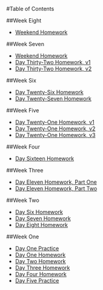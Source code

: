 #Table of Contents

##Week Eight
* [Weekend Homework](http://crowjm.github.io/tiy_assignments/day_35/)

##Week Seven
* [Weekend Homework](http://crowjm.github.io/tiy_assignments/day_29/bouldin_redesign)
* [Day Thirty-Two Homework, v1](https://github.com/crowjm/tiy_assignments/blob/master/day_32/ZenCSS_StyleTile1.psd)
* [Day Thirty-Two Homework, v2](https://github.com/crowjm/tiy_assignments/blob/master/day_32/ZenCSS_StyleTile2.psd)

##Week Six
* [Day Twenty-Six Homework](https://github.com/crowjm/tiy_assignments/tree/master/day_26)
* [Day Twenty-Seven Homework](https://github.com/crowjm/tiy_assignments/tree/master/day_27)

##Week Five
* [Day Twenty-One Homework, v1](https://github.com/crowjm/tiy_assignments/blob/master/day_21/Bouldin_v1.psd)
* [Day Twenty-One Homework, v2](https://github.com/crowjm/tiy_assignments/blob/master/day_21/Bouldin_v2.psd)
* [Day Twenty-One Homework, v3](https://github.com/crowjm/tiy_assignments/blob/master/day_21/Bouldin_v3.psd)

##Week Four
* [Day Sixteen Homework](http://crowjm.github.io/tiy_assignments/day_16/surf_paddle_rwd)

##Week Three
* [Day Eleven Homework, Part One](http://crowjm.github.io/tiy_assignments/day_11/sassy_design_agency/)
* [Day Eleven Homework, Part Two](http://crowjm.github.io/tiy_assignments/day_11/sassy_styles_conf/)

##Week Two
* [Day Six Homework](http://crowjm.github.io/tiy_assignments/06_cool_design_agency)
* [Day Seven Homework](http://crowjm.github.io/tiy_assignments/day_07)
* [Day Eight Homework](http://crowjm.github.io/tiy_assignments/day_08/surf_and_paddle)

##Week One
* [Day One Practice](http://crowjm.github.io/tiy_assignments/day_01_practice)
* [Day One Homework](http://crowjm.github.io/tiy_assignments/day_01)
* [Day Two Homework](http://crowjm.github.io/tiy_assignments/day_02)
* [Day Three Homework](http://crowjm.github.io/tiy_assignments/day_03)
* [Day Four Homework](http://crowjm.github.io/tiy_assignments/day_04)
* [Day Five Practice](http://crowjm.github.io/tiy_assignments/about-me-extra)